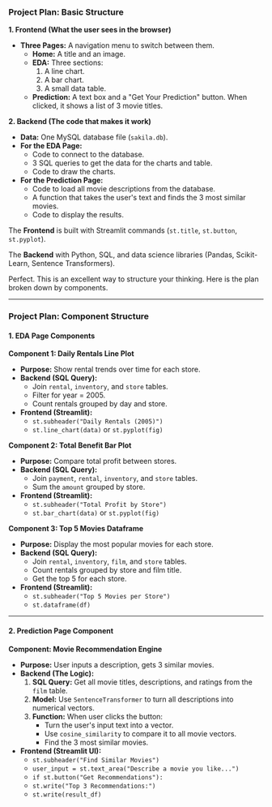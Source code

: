 ### **Project Plan: Basic Structure**

**1. Frontend (What the user sees in the browser)**
*   **Three Pages:** A navigation menu to switch between them.
    *   **Home:** A title and an image.
    *   **EDA:** Three sections:
        1.  A line chart.
        2.  A bar chart.
        3.  A small data table.
    *   **Prediction:** A text box and a "Get Your Prediction" button. When clicked, it shows a list of 3 movie titles.

**2. Backend (The code that makes it work)**
*   **Data:** One MySQL database file (`sakila.db`).
*   **For the EDA Page:**
    *   Code to connect to the database.
    *   3 SQL queries to get the data for the charts and table.
    *   Code to draw the charts.
*   **For the Prediction Page:**
    *   Code to load all movie descriptions from the database.
    *   A function that takes the user's text and finds the 3 most similar movies.
    *   Code to display the results.

The **Frontend** is built with Streamlit commands (`st.title`, `st.button`, `st.pyplot`). 

The **Backend** with Python, SQL, and data science libraries (Pandas, Scikit-Learn, Sentence Transformers).


Perfect. This is an excellent way to structure your thinking. Here is the plan broken down by components.

-----

### **Project Plan: Component Structure**

#### **1. EDA Page Components**

**Component 1: Daily Rentals Line Plot**
*   **Purpose:** Show rental trends over time for each store.
*   **Backend (SQL Query):**
    *   Join `rental`, `inventory`, and `store` tables.
    *   Filter for year = 2005.
    *   Count rentals grouped by day and store.
*   **Frontend (Streamlit):**
    *   `st.subheader("Daily Rentals (2005)")`
    *   `st.line_chart(data)` or `st.pyplot(fig)`

**Component 2: Total Benefit Bar Plot**
*   **Purpose:** Compare total profit between stores.
*   **Backend (SQL Query):**
    *   Join `payment`, `rental`, `inventory`, and `store` tables.
    *   Sum the `amount` grouped by store.
*   **Frontend (Streamlit):**
    *   `st.subheader("Total Profit by Store")`
    *   `st.bar_chart(data)` or `st.pyplot(fig)`

**Component 3: Top 5 Movies Dataframe**
*   **Purpose:** Display the most popular movies for each store.
*   **Backend (SQL Query):**
    *   Join `rental`, `inventory`, `film`, and `store` tables.
    *   Count rentals grouped by store and film title.
    *   Get the top 5 for each store.
*   **Frontend (Streamlit):**
    *   `st.subheader("Top 5 Movies per Store")`
    *   `st.dataframe(df)` 

---

#### **2. Prediction Page Component**

**Component: Movie Recommendation Engine**
*   **Purpose:** User inputs a description, gets 3 similar movies.
*   **Backend (The Logic):**
    1.  **SQL Query:** Get all movie titles, descriptions, and ratings from the `film` table.
    2.  **Model:** Use `SentenceTransformer` to turn all descriptions into numerical vectors.
    3.  **Function:** When user clicks the button:
        *   Turn the user's input text into a vector.
        *   Use `cosine_similarity` to compare it to all movie vectors.
        *   Find the 3 most similar movies.
*   **Frontend (Streamlit UI):**
    *   `st.subheader("Find Similar Movies")`
    *   `user_input = st.text_area("Describe a movie you like...")`
    *   `if st.button("Get Recommendations"):`
    *   `st.write("Top 3 Recommendations:")`
    *   `st.write(result_df)`
